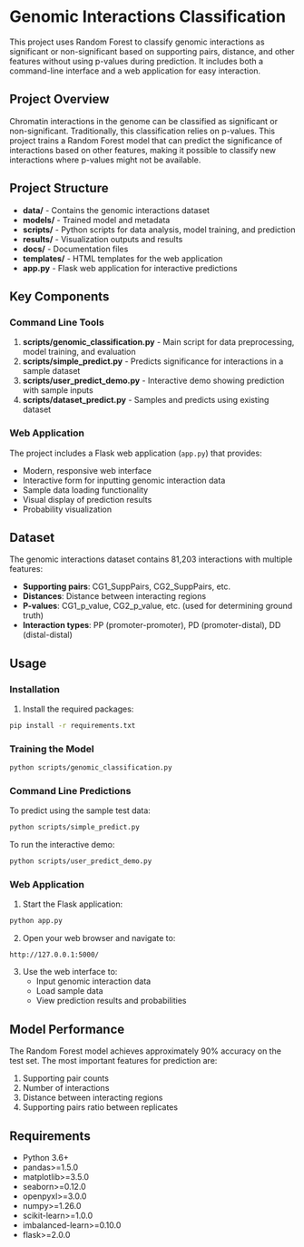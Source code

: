 # Genomic Interactions Classification

This project uses Random Forest to classify genomic interactions as significant or non-significant based on supporting pairs, distance, and other features without using p-values during prediction. It includes both a command-line interface and a web application for easy interaction.

## Project Overview

Chromatin interactions in the genome can be classified as significant or non-significant. Traditionally, this classification relies on p-values. This project trains a Random Forest model that can predict the significance of interactions based on other features, making it possible to classify new interactions where p-values might not be available.

## Project Structure

- **data/** - Contains the genomic interactions dataset
- **models/** - Trained model and metadata
- **scripts/** - Python scripts for data analysis, model training, and prediction
- **results/** - Visualization outputs and results
- **docs/** - Documentation files
- **templates/** - HTML templates for the web application
- **app.py** - Flask web application for interactive predictions

## Key Components

### Command Line Tools
1. **scripts/genomic_classification.py** - Main script for data preprocessing, model training, and evaluation
2. **scripts/simple_predict.py** - Predicts significance for interactions in a sample dataset
3. **scripts/user_predict_demo.py** - Interactive demo showing prediction with sample inputs
4. **scripts/dataset_predict.py** - Samples and predicts using existing dataset

### Web Application
The project includes a Flask web application (`app.py`) that provides:
- Modern, responsive web interface
- Interactive form for inputting genomic interaction data
- Sample data loading functionality
- Visual display of prediction results
- Probability visualization

## Dataset

The genomic interactions dataset contains 81,203 interactions with multiple features:
- **Supporting pairs**: CG1_SuppPairs, CG2_SuppPairs, etc.
- **Distances**: Distance between interacting regions
- **P-values**: CG1_p_value, CG2_p_value, etc. (used for determining ground truth)
- **Interaction types**: PP (promoter-promoter), PD (promoter-distal), DD (distal-distal)

## Usage

### Installation

1. Install the required packages:
```bash
pip install -r requirements.txt
```

### Training the Model

```bash
python scripts/genomic_classification.py
```

### Command Line Predictions

To predict using the sample test data:
```bash
python scripts/simple_predict.py
```

To run the interactive demo:
```bash
python scripts/user_predict_demo.py
```

### Web Application

1. Start the Flask application:
```bash
python app.py
```

2. Open your web browser and navigate to:
```
http://127.0.0.1:5000/
```

3. Use the web interface to:
   - Input genomic interaction data
   - Load sample data
   - View prediction results and probabilities

## Model Performance

The Random Forest model achieves approximately 90% accuracy on the test set. The most important features for prediction are:
1. Supporting pair counts
2. Number of interactions
3. Distance between interacting regions
4. Supporting pairs ratio between replicates

## Requirements

- Python 3.6+
- pandas>=1.5.0
- matplotlib>=3.5.0
- seaborn>=0.12.0
- openpyxl>=3.0.0
- numpy>=1.26.0
- scikit-learn>=1.0.0
- imbalanced-learn>=0.10.0
- flask>=2.0.0


